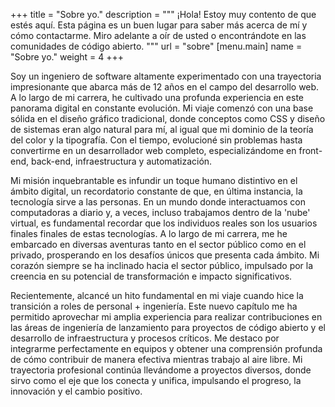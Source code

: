 +++
title = "Sobre yo."
description = """
¡Hola! Estoy muy contento de que estés aquí. Esta página es un buen lugar para
saber más acerca de mí y cómo contactarme. Miro adelante a oír de usted o
encontrándote en las comunidades de código abierto.
"""
url = "sobre"
[menu.main]
name = "Sobre yo."
weight = 4
+++

Soy un ingeniero de software altamente experimentado con una trayectoria
impresionante que abarca más de 12 años en el campo del desarrollo web. A lo
largo de mi carrera, he cultivado una profunda experiencia en este panorama
digital en constante evolución. Mi viaje comenzó con una base sólida en el
diseño gráfico tradicional, donde conceptos como CSS y diseño de sistemas eran
algo natural para mí, al igual que mi dominio de la teoría del color y la
tipografía. Con el tiempo, evolucioné sin problemas hasta convertirme en un
desarrollador web completo, especializándome en front-end, back-end,
infraestructura y automatización.

Mi misión inquebrantable es infundir un toque humano distintivo en el ámbito
digital, un recordatorio constante de que, en última instancia, la tecnología
sirve a las personas. En un mundo donde interactuamos con computadoras a diario
y, a veces, incluso trabajamos dentro de la 'nube' virtual, es fundamental
recordar que los individuos reales son los usuarios finales finales de estas
tecnologías. A lo largo de mi carrera, me he embarcado en diversas aventuras
tanto en el sector público como en el privado, prosperando en los desafíos
únicos que presenta cada ámbito. Mi corazón siempre se ha inclinado hacia el
sector público, impulsado por la creencia en su potencial de transformación e
impacto significativos.

Recientemente, alcancé un hito fundamental en mi viaje cuando hice la transición
a roles de personal + ingeniería. Este nuevo capítulo me ha permitido aprovechar
mi amplia experiencia para realizar contribuciones en las áreas de ingeniería de
lanzamiento para proyectos de código abierto y el desarrollo de infraestructura
y procesos críticos. Me destaco por integrarme perfectamente en equipos y
obtener una comprensión profunda de cómo contribuir de manera efectiva mientras
trabajo al aire libre. Mi trayectoria profesional continúa llevándome a
proyectos diversos, donde sirvo como el eje que los conecta y unifica,
impulsando el progreso, la innovación y el cambio positivo.
